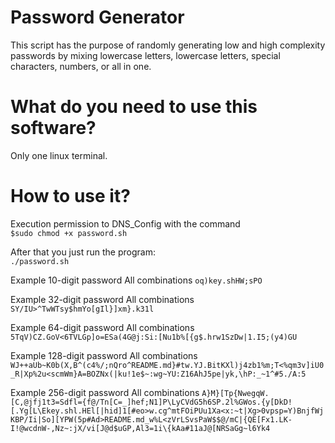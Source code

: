 
# Password Generator

This script has the purpose of randomly generating low and high complexity passwords by mixing lowercase letters, lowercase letters, special characters, numbers, or all in one.

# What do you need to use this software?
Only one linux terminal.

# How to use it?
Execution permission to DNS_Config with the command<br/>
`$sudo chmod +x password.sh`<br/>

After that you just run the program:<br/>
`./password.sh`

Example 10-digit password All combinations
`oq)key.shHW;sPO`

Example 32-digit password All combinations
`SY/IU>^TwWTsy$hmYo[gIl}]xm}.k31l`

Example 64-digit password All combinations
`5TqV)CZ.GoV<6TVLGp]o=ESa(4G@j:Si:[Nu1b%[{g$.hrw1SzDw|1.I5;(y4)GU`

Example 128-digit password All combinations
`WJ++aUb~K0b(X,B^(c4%/;nQro^README.md}#tw.YJ.BitKXl)j4zb1%m;T<%qm3v]iU0_R|Xp%2u<scmWm}A=BOZNx(|ku!1e$~:wg~YU:Z16AhJ5pe|yk,\hP:_~1^#5./A:5`

Example 256-digit password All combinations
`A}M}[Tp{NwegqW.[C,@jfj1t3=Sdfl={f@/Tn[C=_]hef;N1]P\LyCVdG5h6SP.2l%GWos.{y[DkD![.Yg[L\Ekey.shl.HEl[|hid]1[#eo>w.cg^mtFOiPUu1Xa<x:~t|Xg>0vpsp=Y)BnjfWjKBP/Ii|So][YPW(5p#Ad>README.md_w%L<zVrLSvsPaW$$@/mC|{QE[Fx1.LK-I!@wcdnW-,Nz~:jX/vi[J@d$uGP,Al3=1i\{kAa#11aJ@[NRSaGg~l6Yk4`
